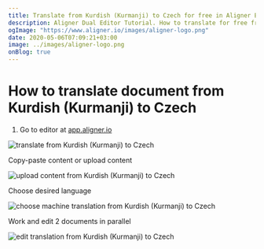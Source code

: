 ```yaml
---
title: Translate from Kurdish (Kurmanji) to Czech for free in Aligner Editor
description: Aligner Dual Editor Tutorial. How to translate for free from Kurdish (Kurmanji) to Czech. Aligner is multilingual document management platform. 
ogImage: "https://www.aligner.io/images/aligner-logo.png"
date: 2020-05-06T07:09:21+03:00
image: ../images/aligner-logo.png
onBlog: true
---
```


# How to translate document from Kurdish (Kurmanji) to Czech

1. Go to editor at [app.aligner.io](https://app.aligner.io "Aligner App web page")

![translate from Kurdish (Kurmanji) to Czech](../aligner-blank-editor.png "translate from Kurdish (Kurmanji) to Czech")

Copy-paste content or upload content

![upload content from Kurdish (Kurmanji) to Czech](../aligner-uploaded-document.png "upload content from Kurdish (Kurmanji) to Czech")

Choose desired language

![choose machine translation from Kurdish (Kurmanji) to Czech](../aligner-language-dropdown.png "choose machine translation from Kurdish (Kurmanji) to Czech")

Work and edit 2 documents in parallel

![edit translation from Kurdish (Kurmanji) to Czech](../aligner-double-sitded-editor.png "edit translation from Kurdish (Kurmanji) to Czech")

